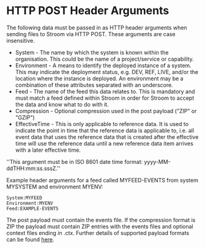 # HTTP POST Header Arguments

The following data must be passed in as HTTP header arguments when sending files to Stroom via HTTP POST. These arguments are case insensitive.

* System - The name by which the system is known within the organisation. This could be the name of a project/service or capability.
* Environment - A means to identify the deployed instance of a system. This may indicate the deployment status, e.g. DEV, REF, LIVE, and/or the location where the instance is deployed. An environment may be a combination of these attributes separated with an underscore.
* Feed - The name of the feed this data relates to. This is mandatory and must match a feed defined within Stroom in order for Stroom to accept the data and know what to do with it.
* Compression - Optional compression used in the post payload ("ZIP" or "GZIP")
* EffectiveTime - This is only applicable to reference data. It is used to indicate the point in time that the reference data is applicable to, i.e. all event data that uses the reference data that is created after the effective time will use the reference data until a new reference data item arrives with a later effective time.

''This argument must be in ISO 8601 date time format: yyyy-MM-ddTHH:mm:ss.sssZ.''

Example header arguments for a feed called MYFEED-EVENTS from system MYSYSTEM and environment MYENV:

```
System:MYFEED
Environment:MYENV
Feed:EXAMPLE-EVENTS
```

The post payload must contain the events file. If the compression format is ZIP the payload must contain ZIP entries with the events files and optional context files ending in .ctx. Further details of supported payload formats can be found [here](payloads.md).
